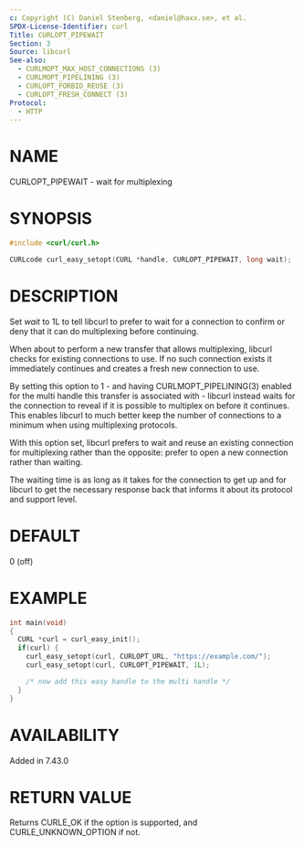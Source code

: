 ```yaml
---
c: Copyright (C) Daniel Stenberg, <daniel@haxx.se>, et al.
SPDX-License-Identifier: curl
Title: CURLOPT_PIPEWAIT
Section: 3
Source: libcurl
See-also:
  - CURLMOPT_MAX_HOST_CONNECTIONS (3)
  - CURLMOPT_PIPELINING (3)
  - CURLOPT_FORBID_REUSE (3)
  - CURLOPT_FRESH_CONNECT (3)
Protocol:
  - HTTP
---
```


# NAME

CURLOPT_PIPEWAIT - wait for multiplexing

# SYNOPSIS

~~~c
#include <curl/curl.h>

CURLcode curl_easy_setopt(CURL *handle, CURLOPT_PIPEWAIT, long wait);
~~~

# DESCRIPTION

Set *wait* to 1L to tell libcurl to prefer to wait for a connection to
confirm or deny that it can do multiplexing before continuing.

When about to perform a new transfer that allows multiplexing, libcurl checks
for existing connections to use. If no such connection exists it immediately
continues and creates a fresh new connection to use.

By setting this option to 1 - and having CURLMOPT_PIPELINING(3) enabled
for the multi handle this transfer is associated with - libcurl instead waits
for the connection to reveal if it is possible to multiplex on before it
continues. This enables libcurl to much better keep the number of connections
to a minimum when using multiplexing protocols.

With this option set, libcurl prefers to wait and reuse an existing connection
for multiplexing rather than the opposite: prefer to open a new connection
rather than waiting.

The waiting time is as long as it takes for the connection to get up and for
libcurl to get the necessary response back that informs it about its protocol
and support level.

# DEFAULT

0 (off)

# EXAMPLE

~~~c
int main(void)
{
  CURL *curl = curl_easy_init();
  if(curl) {
    curl_easy_setopt(curl, CURLOPT_URL, "https://example.com/");
    curl_easy_setopt(curl, CURLOPT_PIPEWAIT, 1L);

    /* now add this easy handle to the multi handle */
  }
}
~~~

# AVAILABILITY

Added in 7.43.0

# RETURN VALUE

Returns CURLE_OK if the option is supported, and CURLE_UNKNOWN_OPTION if not.
